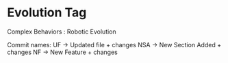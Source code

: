 # Evolution Tag
Complex Behaviors : Robotic Evolution

Commit names:
UF -> Updated file + changes 
NSA -> New Section Added + changes
NF -> New Feature + changes